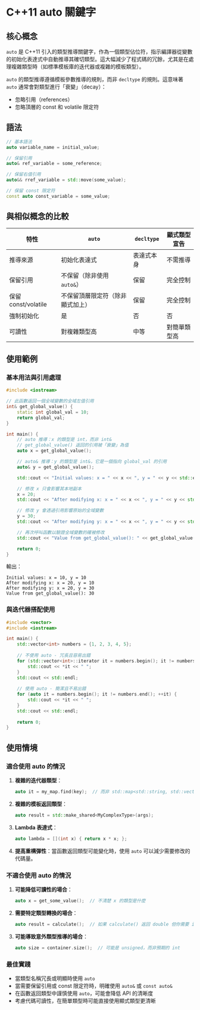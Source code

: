 # C++11 auto 關鍵字

## 核心概念

`auto` 是 C++11 引入的類型推導關鍵字，作為一個類型佔位符，指示編譯器從變數的初始化表達式中自動推導其確切類型。這大幅減少了程式碼的冗餘，尤其是在處理複雜類型時（如標準模板庫的迭代器或複雜的模板類型）。

`auto` 的類型推導遵循模板參數推導的規則，而非 `decltype` 的規則。這意味著 `auto` 通常會對類型進行「衰變」（decay）：
- 忽略引用（references）
- 忽略頂層的 const 和 volatile 限定符

## 語法

```cpp
// 基本語法
auto variable_name = initial_value;

// 保留引用
auto& ref_variable = some_reference;

// 保留右值引用
auto&& rref_variable = std::move(some_value);

// 保留 const 限定符
const auto const_variable = some_value;
```

## 與相似概念的比較

| 特性 | `auto` | `decltype` | 顯式類型宣告 |
|------|--------|------------|------------|
| 推導來源 | 初始化表達式 | 表達式本身 | 不需推導 |
| 保留引用 | 不保留（除非使用 `auto&`） | 保留 | 完全控制 |
| 保留 const/volatile | 不保留頂層限定符（除非顯式加上） | 保留 | 完全控制 |
| 強制初始化 | 是 | 否 | 否 |
| 可讀性 | 對複雜類型高 | 中等 | 對簡單類型高 |

## 使用範例

### 基本用法與引用處理

```cpp
#include <iostream>

// 此函數返回一個全域變數的全域左值引用
int& get_global_value() {
    static int global_val = 10;
    return global_val;
}

int main() {
    // auto 推導：x 的類型是 int，而非 int&
    // get_global_value() 返回的引用被「衰變」為值
    auto x = get_global_value();

    // auto& 推導：y 的類型是 int&，它是一個指向 global_val 的引用
    auto& y = get_global_value();

    std::cout << "Initial values: x = " << x << ", y = " << y << std::endl;

    // 修改 x 只會影響其本地副本
    x = 20;
    std::cout << "After modifying x: x = " << x << ", y = " << y << std::endl;

    // 修改 y 會透過引用影響原始的全域變數
    y = 30;
    std::cout << "After modifying y: x = " << x << ", y = " << y << std::endl;

    // 再次呼叫函數以驗證全域變數的確被修改
    std::cout << "Value from get_global_value(): " << get_global_value() << std::endl;

    return 0;
}
```

輸出：
```
Initial values: x = 10, y = 10
After modifying x: x = 20, y = 10
After modifying y: x = 20, y = 30
Value from get_global_value(): 30
```

### 與迭代器搭配使用

```cpp
#include <vector>
#include <iostream>

int main() {
    std::vector<int> numbers = {1, 2, 3, 4, 5};
    
    // 不使用 auto - 冗長且容易出錯
    for (std::vector<int>::iterator it = numbers.begin(); it != numbers.end(); ++it) {
        std::cout << *it << " ";
    }
    std::cout << std::endl;
    
    // 使用 auto - 簡潔且不易出錯
    for (auto it = numbers.begin(); it != numbers.end(); ++it) {
        std::cout << *it << " ";
    }
    std::cout << std::endl;
    
    return 0;
}
```

## 使用情境

### 適合使用 auto 的情況

1. **複雜的迭代器類型**：
   ```cpp
   auto it = my_map.find(key);  // 而非 std::map<std::string, std::vector<int>>::iterator
   ```

2. **複雜的模板返回類型**：
   ```cpp
   auto result = std::make_shared<MyComplexType>(args);
   ```

3. **Lambda 表達式**：
   ```cpp
   auto lambda = [](int x) { return x * x; };
   ```

4. **提高重構彈性**：當函數返回類型可能變化時，使用 `auto` 可以減少需要修改的代碼量。

### 不適合使用 auto 的情況

1. **可能降低可讀性的場合**：
   ```cpp
   auto x = get_some_value();  // 不清楚 x 的類型是什麼
   ```

2. **需要特定類型轉換的場合**：
   ```cpp
   auto result = calculate();  // 如果 calculate() 返回 double 但你需要 int
   ```

3. **可能導致意外類型推導的場合**：
   ```cpp
   auto size = container.size();  // 可能是 unsigned，而非預期的 int
   ```

### 最佳實踐

- 當類型名稱冗長或明顯時使用 `auto`
- 當需要保留引用或 const 限定符時，明確使用 `auto&` 或 `const auto&`
- 在函數返回類型中謹慎使用 `auto`，可能會降低 API 的清晰度
- 考慮代碼可讀性，在簡單類型時可能直接使用顯式類型更清晰